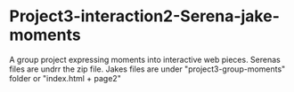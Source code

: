 # Project3-interaction2-Serena-jake-moments
A group project expressing moments into interactive web pieces. 
Serenas files are undrr the zip file. Jakes files are under "project3-group-moments" folder or "index.html + page2"
